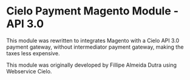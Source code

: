 # **Cielo Payment Magento Module - API 3.0**

This module was rewritten to integrates Magento with a Cielo API 3.0 payment gateway, without intermediator payment gateway, making the taxes less expensive. 

This module was originally developed by Fillipe Almeida Dutra using Webservice Cielo. 
